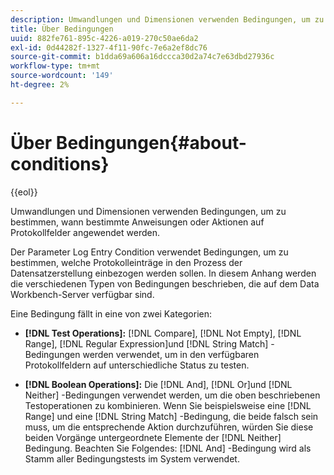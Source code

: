 ```yaml
---
description: Umwandlungen und Dimensionen verwenden Bedingungen, um zu bestimmen, wann bestimmte Anweisungen oder Aktionen auf Protokollfelder angewendet werden.
title: Über Bedingungen
uuid: 882fe761-895c-4226-a019-270c50ae6da2
exl-id: 0d44282f-1327-4f11-90fc-7e6a2ef8dc76
source-git-commit: b1dda69a606a16dccca30d2a74c7e63dbd27936c
workflow-type: tm+mt
source-wordcount: '149'
ht-degree: 2%

---
```


# Über Bedingungen{#about-conditions}

{{eol}}

Umwandlungen und Dimensionen verwenden Bedingungen, um zu bestimmen, wann bestimmte Anweisungen oder Aktionen auf Protokollfelder angewendet werden.

Der Parameter Log Entry Condition verwendet Bedingungen, um zu bestimmen, welche Protokolleinträge in den Prozess der Datensatzerstellung einbezogen werden sollen. In diesem Anhang werden die verschiedenen Typen von Bedingungen beschrieben, die auf dem Data Workbench-Server verfügbar sind.

Eine Bedingung fällt in eine von zwei Kategorien:

* **[!DNL Test Operations]:** [!DNL Compare], [!DNL Not Empty], [!DNL Range], [!DNL Regular Expression]und [!DNL String Match] -Bedingungen werden verwendet, um in den verfügbaren Protokollfeldern auf unterschiedliche Status zu testen.

* **[!DNL Boolean Operations]:** Die [!DNL And], [!DNL Or]und [!DNL Neither] -Bedingungen verwendet werden, um die oben beschriebenen Testoperationen zu kombinieren. Wenn Sie beispielsweise eine [!DNL Range] und eine [!DNL String Match] -Bedingung, die beide falsch sein muss, um die entsprechende Aktion durchzuführen, würden Sie diese beiden Vorgänge untergeordnete Elemente der [!DNL Neither] Bedingung. Beachten Sie Folgendes: [!DNL And] -Bedingung wird als Stamm aller Bedingungstests im System verwendet.
